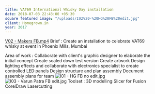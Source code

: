```yaml
---
title: VAT69 International Whisky Day installation
date: 2018-07-03 22:43:00 +05:30
square featured image: "/uploads/I02%20-%20HG%20FB%20edit.jpg"
client: Homegrown.in
year: 2017
---
```


[V02 - Makers FB.mp4](/uploads/V02%20-%20Makers%20FB.mp4)
Brief : Create an installation to celebrate VAT69 whisky at event in Phoenix Mills, Mumbai

Area of work :
Collaborate with client's graphic designer to elaborate the initial concept
Create scaled down test version
Create artwork
Design lighting effects and collaborate with electronics specialist to create controlled LED panels
Design structure and plan assembly
Document assembly plans for team
![I01 - HG FB no edit.jpg](/uploads/I01%20-%20HG%20FB%20no%20edit.jpg)
![I03 - Varun Patra FB edit.jpg](/uploads/I03%20-%20Varun%20Patra%20FB%20edit.jpg)
Toolset :
3D modelling
Slicer for Fusion
CorelDraw
Lasercutting